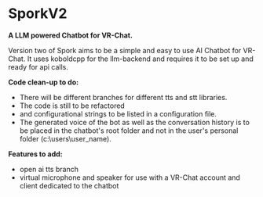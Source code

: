 # SporkV2
**A LLM powered Chatbot for VR-Chat.**

Version two of Spork aims to be a simple and easy to use AI Chatbot for VR-Chat. It uses koboldcpp for the llm-backend and requires it to be set up and ready for api calls.

**Code clean-up to do:**
-  There will be different branches for different tts and stt libraries.
-  The code is still to be refactored
-  and configurational strings to be listed in a configuration file.
-  The generated voice of the bot as well as the conversation history is to be placed in the chatbot's root folder and not in the user's personal folder (c:\users\user_name).

**Features to add:**
-  open ai tts branch
-  virtual microphone and speaker for use with a VR-Chat account and client dedicated to the chatbot
